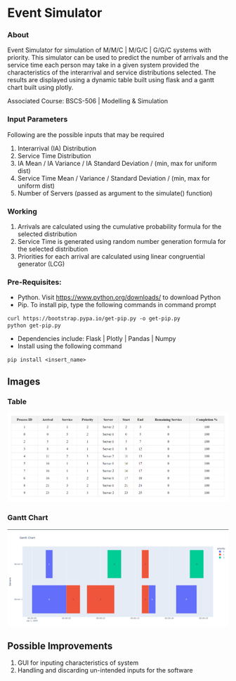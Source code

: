 # Event Simulator

### About 

Event Simulator for simulation of M/M/C | M/G/C | G/G/C systems with priority. This simulator can be used to predict the number of arrivals and the service time each person may take in a given system provided the characteristics of the interarrival and service distributions selected. The results are displayed using a dynamic table built using flask and a gantt chart built using plotly.

Associated Course: BSCS-506 | Modelling & Simulation

### Input Parameters

Following are the possible inputs that may be required

1) Interarrival (IA) Distribution
2) Service Time Distribution
3) IA Mean / IA Variance / IA Standard Deviation / (min, max for uniform dist)
4) Service Time Mean / Variance / Standard Deviation / (min, max for uniform dist)
5) Number of Servers (passed as argument to the simulate() function)

### Working

1) Arrivals are calculated using the cumulative probability formula for the selected distribution
2) Service Time is generated using random number generation formula for the selected distribution
3) Priorities for each arrival are calculated using linear congruential generator (LCG)

### Pre-Requisites:

- Python. Visit https://www.python.org/downloads/ to download Python
- Pip. To install pip, type the following commands in command prompt
```
curl https://bootstrap.pypa.io/get-pip.py -o get-pip.py
python get-pip.py
```
- Dependencies include: Flask | Plotly | Pandas | Numpy
- Install using the following command
```
pip install <insert_name>
```

## Images

### Table
![Table](https://github.com/MuhammadHabibKhan/event-simulator/blob/main/table-image.png)

### Gantt Chart
![chart](https://github.com/MuhammadHabibKhan/event-simulator/blob/main/gantt-chart-image.png)

## Possible Improvements

1) GUI for inputing characteristics of system
2) Handling and discarding un-intended inputs for the software 
